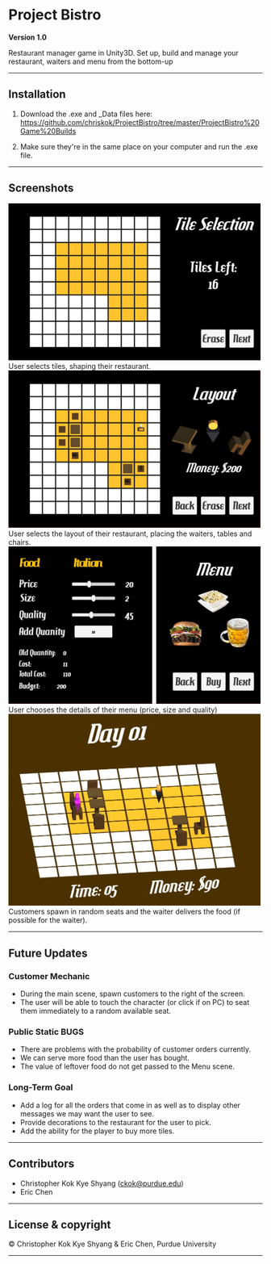 # Project Bistro
**Version 1.0**

Restaurant manager game in Unity3D. Set up, build and manage your restaurant, waiters and menu from the bottom-up

--- 

## Installation 

1. Download the .exe and _Data files here: https://github.com/chriskok/ProjectBistro/tree/master/ProjectBistro%20Game%20Builds

2. Make sure they're in the same place on your computer and run the .exe file. 

---

## Screenshots

<img src="https://github.com/chriskok/ProjectBistro/blob/master/Screenshots/1.JPG" width = 500>
User selects tiles, shaping their restaurant.

<img src="https://github.com/chriskok/ProjectBistro/blob/master/Screenshots/2.JPG" width = 500>
User selects the layout of their restaurant, placing the waiters, tables and chairs. 

<img src="https://github.com/chriskok/ProjectBistro/blob/master/Screenshots/3.JPG" width = 500>
User chooses the details of their menu (price, size and quality)

<img src="https://github.com/chriskok/ProjectBistro/blob/master/Screenshots/4.JPG" width = 500>
Customers spawn in random seats and the waiter delivers the food (if possible for the waiter). 

---

## Future Updates

### Customer Mechanic
- During the main scene, spawn customers to the right of the screen.
- The user will be able to touch the character (or click if on PC) to seat them immediately to a random available seat.

### Public Static BUGS
- There are problems with the probability of customer orders currently. 
- We can serve more food than the user has bought.
- The value of leftover food do not get passed to the Menu scene. 

### Long-Term Goal
- Add a log for all the orders that come in as well as to display other messages we may want the user to see.
- Provide decorations to the restaurant for the user to pick. 
- Add the ability for the player to buy more tiles.

---

## Contributors

- Christopher Kok Kye Shyang (<ckok@purdue.edu>)
- Eric Chen 

---

## License & copyright

© Christopher Kok Kye Shyang & Eric Chen, Purdue University 

---
